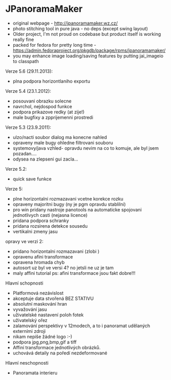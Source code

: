 # JPanoramaMaker
 * original webpage - http://jpanoramamaker.wz.cz/
 * photo stitching tool in pure java - no deps (except swing layout)
 * Older project, I'm not proud on codebase but product itself is working really fine
 * packed for fedora for pretty long time - https://admin.fedoraproject.org/pkgdb/package/rpms/jpanoramamaker/
 * you may enhance image loading/saving features by  putting jai_imageio to classpath

Verze 5.6 (29.11.2013):
 * plna podpora horizontlaniho exportu

Verze 5.4 (23.1.2012):
 * posouvani obrazku solecne
 * navrchol, nejdospod funkce
 * podpora prikazove redky (at zije!)
 * male bugfixy a zpprijemenni prostredi

Verze 5.3 (23.9.2011):
 * ulzo/nacti soubor dialog ma konecne nahled
 * opraveny male bugy ohledne filtrovani souboru
 * systemovy/java vzhled- opravdu nevim na co to komuje, ale byl jsem pozadan....
 * odysea na zlepseni gui zacla...

Verze 5.2:
 * quick save funkce

Verze 5:
 * plne horizontalni rozmazavani vcetne korekce rozku
 * opraveny majoritni bugy (ny je pgm opravdu stablilni)
 * pro win pridany nastroje panotools na automaticke spojovani jednotlivych casti (nejasna licence)
 * pridana podpora schranky
 * pridana rozsirena detekce sousedu
 * vertikalni zmeny jasu


opravy ve verzi 2:
 * pridano horizontalni rozmazavani (zlobi )
 * opravenu afini transformace
 * opravena hromada chyb
 * autosort uz byl ve versi 4? no jetsli ne uz je tam
 * maly affini tutorial
ps: afini transformace jsou fakt dobre!!!

Hlavní schopnosti
 *  Platformová nezávislost
 * akceptuje data stvořená BEZ STATIVU
 * absolutní maskování hran
 * vyvažování jasu
 * uživatelské nastavení poloh fotek
 * uživatelský ořez
 * zalamování perspektivy v 12modech, a to i panoramat udělaných externími zdroji
 * nikam nepíše žádné logo :-)
 * podpora jpg,png,bmp,gif a tiff
 * Affiní transformace jednotlivých obrázků.
 * uchovává detaily na poředí nezdeformované

Hlavní neschopnosti
 * Panoramata interieru 

